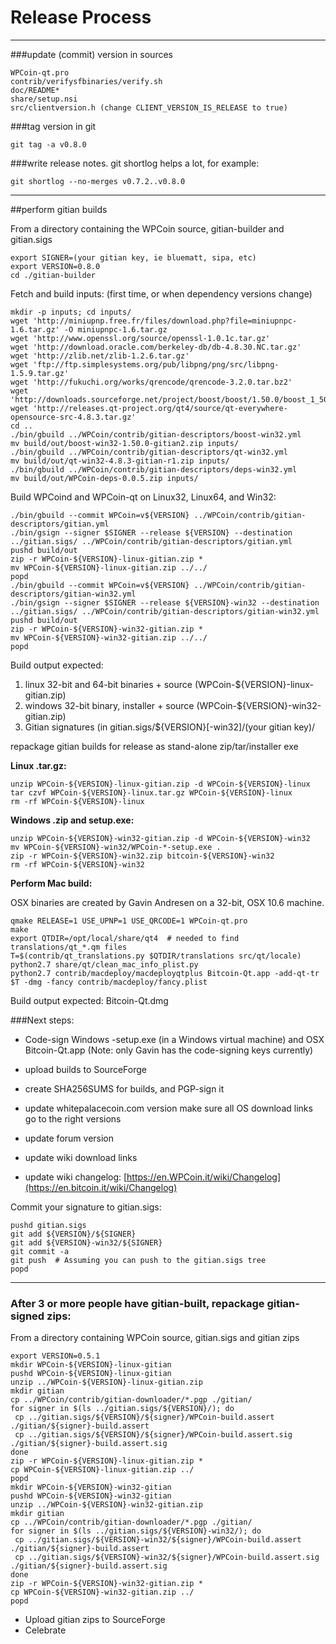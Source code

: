 Release Process
====================

* * *

###update (commit) version in sources


	WPCoin-qt.pro
	contrib/verifysfbinaries/verify.sh
	doc/README*
	share/setup.nsi
	src/clientversion.h (change CLIENT_VERSION_IS_RELEASE to true)

###tag version in git

	git tag -a v0.8.0

###write release notes. git shortlog helps a lot, for example:

	git shortlog --no-merges v0.7.2..v0.8.0

* * *

##perform gitian builds

 From a directory containing the WPCoin source, gitian-builder and gitian.sigs
  
	export SIGNER=(your gitian key, ie bluematt, sipa, etc)
	export VERSION=0.8.0
	cd ./gitian-builder

 Fetch and build inputs: (first time, or when dependency versions change)

	mkdir -p inputs; cd inputs/
	wget 'http://miniupnp.free.fr/files/download.php?file=miniupnpc-1.6.tar.gz' -O miniupnpc-1.6.tar.gz
	wget 'http://www.openssl.org/source/openssl-1.0.1c.tar.gz'
	wget 'http://download.oracle.com/berkeley-db/db-4.8.30.NC.tar.gz'
	wget 'http://zlib.net/zlib-1.2.6.tar.gz'
	wget 'ftp://ftp.simplesystems.org/pub/libpng/png/src/libpng-1.5.9.tar.gz'
	wget 'http://fukuchi.org/works/qrencode/qrencode-3.2.0.tar.bz2'
	wget 'http://downloads.sourceforge.net/project/boost/boost/1.50.0/boost_1_50_0.tar.bz2'
	wget 'http://releases.qt-project.org/qt4/source/qt-everywhere-opensource-src-4.8.3.tar.gz'
	cd ..
	./bin/gbuild ../WPCoin/contrib/gitian-descriptors/boost-win32.yml
	mv build/out/boost-win32-1.50.0-gitian2.zip inputs/
	./bin/gbuild ../WPCoin/contrib/gitian-descriptors/qt-win32.yml
	mv build/out/qt-win32-4.8.3-gitian-r1.zip inputs/
	./bin/gbuild ../WPCoin/contrib/gitian-descriptors/deps-win32.yml
	mv build/out/WPCoin-deps-0.0.5.zip inputs/

 Build WPCoind and WPCoin-qt on Linux32, Linux64, and Win32:
  
	./bin/gbuild --commit WPCoin=v${VERSION} ../WPCoin/contrib/gitian-descriptors/gitian.yml
	./bin/gsign --signer $SIGNER --release ${VERSION} --destination ../gitian.sigs/ ../WPCoin/contrib/gitian-descriptors/gitian.yml
	pushd build/out
	zip -r WPCoin-${VERSION}-linux-gitian.zip *
	mv WPCoin-${VERSION}-linux-gitian.zip ../../
	popd
	./bin/gbuild --commit WPCoin=v${VERSION} ../WPCoin/contrib/gitian-descriptors/gitian-win32.yml
	./bin/gsign --signer $SIGNER --release ${VERSION}-win32 --destination ../gitian.sigs/ ../WPCoin/contrib/gitian-descriptors/gitian-win32.yml
	pushd build/out
	zip -r WPCoin-${VERSION}-win32-gitian.zip *
	mv WPCoin-${VERSION}-win32-gitian.zip ../../
	popd

  Build output expected:

  1. linux 32-bit and 64-bit binaries + source (WPCoin-${VERSION}-linux-gitian.zip)
  2. windows 32-bit binary, installer + source (WPCoin-${VERSION}-win32-gitian.zip)
  3. Gitian signatures (in gitian.sigs/${VERSION}[-win32]/(your gitian key)/

repackage gitian builds for release as stand-alone zip/tar/installer exe

**Linux .tar.gz:**

	unzip WPCoin-${VERSION}-linux-gitian.zip -d WPCoin-${VERSION}-linux
	tar czvf WPCoin-${VERSION}-linux.tar.gz WPCoin-${VERSION}-linux
	rm -rf WPCoin-${VERSION}-linux

**Windows .zip and setup.exe:**

	unzip WPCoin-${VERSION}-win32-gitian.zip -d WPCoin-${VERSION}-win32
	mv WPCoin-${VERSION}-win32/WPCoin-*-setup.exe .
	zip -r WPCoin-${VERSION}-win32.zip bitcoin-${VERSION}-win32
	rm -rf WPCoin-${VERSION}-win32

**Perform Mac build:**

  OSX binaries are created by Gavin Andresen on a 32-bit, OSX 10.6 machine.

	qmake RELEASE=1 USE_UPNP=1 USE_QRCODE=1 WPCoin-qt.pro
	make
	export QTDIR=/opt/local/share/qt4  # needed to find translations/qt_*.qm files
	T=$(contrib/qt_translations.py $QTDIR/translations src/qt/locale)
	python2.7 share/qt/clean_mac_info_plist.py
	python2.7 contrib/macdeploy/macdeployqtplus Bitcoin-Qt.app -add-qt-tr $T -dmg -fancy contrib/macdeploy/fancy.plist

 Build output expected: Bitcoin-Qt.dmg

###Next steps:

* Code-sign Windows -setup.exe (in a Windows virtual machine) and
  OSX Bitcoin-Qt.app (Note: only Gavin has the code-signing keys currently)

* upload builds to SourceForge

* create SHA256SUMS for builds, and PGP-sign it

* update whitepalacecoin.com version
  make sure all OS download links go to the right versions

* update forum version

* update wiki download links

* update wiki changelog: [https://en.WPCoin.it/wiki/Changelog](https://en.bitcoin.it/wiki/Changelog)

Commit your signature to gitian.sigs:

	pushd gitian.sigs
	git add ${VERSION}/${SIGNER}
	git add ${VERSION}-win32/${SIGNER}
	git commit -a
	git push  # Assuming you can push to the gitian.sigs tree
	popd

-------------------------------------------------------------------------

### After 3 or more people have gitian-built, repackage gitian-signed zips:

From a directory containing WPCoin source, gitian.sigs and gitian zips

	export VERSION=0.5.1
	mkdir WPCoin-${VERSION}-linux-gitian
	pushd WPCoin-${VERSION}-linux-gitian
	unzip ../WPCoin-${VERSION}-linux-gitian.zip
	mkdir gitian
	cp ../WPCoin/contrib/gitian-downloader/*.pgp ./gitian/
	for signer in $(ls ../gitian.sigs/${VERSION}/); do
	 cp ../gitian.sigs/${VERSION}/${signer}/WPCoin-build.assert ./gitian/${signer}-build.assert
	 cp ../gitian.sigs/${VERSION}/${signer}/WPCoin-build.assert.sig ./gitian/${signer}-build.assert.sig
	done
	zip -r WPCoin-${VERSION}-linux-gitian.zip *
	cp WPCoin-${VERSION}-linux-gitian.zip ../
	popd
	mkdir WPCoin-${VERSION}-win32-gitian
	pushd WPCoin-${VERSION}-win32-gitian
	unzip ../WPCoin-${VERSION}-win32-gitian.zip
	mkdir gitian
	cp ../WPCoin/contrib/gitian-downloader/*.pgp ./gitian/
	for signer in $(ls ../gitian.sigs/${VERSION}-win32/); do
	 cp ../gitian.sigs/${VERSION}-win32/${signer}/WPCoin-build.assert ./gitian/${signer}-build.assert
	 cp ../gitian.sigs/${VERSION}-win32/${signer}/WPCoin-build.assert.sig ./gitian/${signer}-build.assert.sig
	done
	zip -r WPCoin-${VERSION}-win32-gitian.zip *
	cp WPCoin-${VERSION}-win32-gitian.zip ../
	popd

- Upload gitian zips to SourceForge
- Celebrate 
